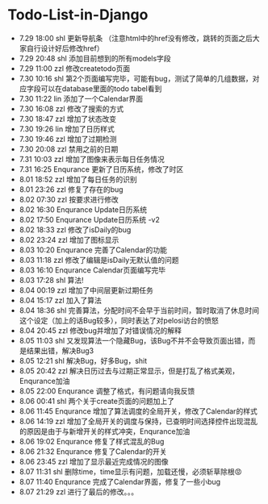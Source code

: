 # Todo-List-in-Django

- 7.29 18:00 shl 更新导航条 （注意html中的href没有修改，跳转的页面之后大家自行设计好后修改href）
- 7.29 20:48 shl 添加目前想到的所有models字段
- 7.29 11:00 zzl 修改createtodo页面
- 7.30 10:16 shl 第2个页面编写完毕，可能有bug，测试了简单的几组数据，对应字段可以在database里面的todo tabel看到
- 7.30 11:22 lin 添加了一个Calendar界面
- 7.30 16:08 zzl 修改了搜索的方式
- 7.30 18:47 zzl 增加了状态改变
- 7.30 19:26 lin 增加了日历样式
- 7.30 19:46 zzl 增加了过期检测
- 7.30 20:08 zzl 禁用之前的日期
- 7.31 10:03 zzl 增加了图像来表示每日任务情况
- 7.31 16:25 Enqurance 更新了日历系统，修改了时区
- 8.01 18:52 zzl 增加了每日任务的识别
- 8.01 23:26 zzl 修复了存在的bug
- 8.02 07:30 zzl 按要求进行修改
- 8.02 16:30 Enqurance Update日历系统
- 8.02 17:50 Enqurance Update日历系统 -v2
- 8.02 18:33 zzl 修改了isDaily的bug
- 8.02 23:24 zzl 增加了图标显示
- 8.03 10:20 Enqurance 完善了Calendar的功能
- 8.03 11:18 zzl 修改了编辑是isDaily无默认值的问题
- 8.03 16:10 Enqurance Calendar页面编写完毕
- 8.03 17:28 shl 算法!
- 8.04 00:19 zzl 增加了中间层更新过期任务
- 8.04 15:17 zzl 加入了算法
- 8.04 18:36 shl 完善算法，分配时间不会早于当前时间，暂时取消了休息时间这个设定（加上的话Bug较多），同时表达了对pelosi访台的愤怒
- 8.04 20:45 zzl 修改bug并增加了对错误情况的解释 
- 8.05 11:03 shl 又发现算法一个隐藏Bug，该Bug不并不会导致页面出错，而是结果出错，解决Bug3
- 8.05 12:21 shl 解决Bug，好多Bug，shit
- 8.05 20:42 zzl 解决日历过去与过期正常显示，但是打乱了格式美观，Enqurance加油
- 8.05 22:00 Enqurance 调整了格式，有问题请向我反馈
- 8.06 00:41 shl 两个关于create页面的问题加上了
- 8.06 11:45 Enqurance 增加了算法调度的全局开关，修改了Calendar的样式
- 8.06 14:19 zzl 增加了全局开关的调度与保持，已查明时间选择控件出现混乱的原因是由于与新增开关的样式冲突，Enqurance加油
- 8.06 19:02 Enqurance 修复了样式混乱的Bug
- 8.06 21:32 Enqurance 修复了Calendar的开关
- 8.06 23:45 zzl 增加了显示最近完成情况的图像
- 8.07 11:31 shl 删除time，time显示有问题，加载还慢，必须斩草除根😡
- 8.07 11:40 Enqurance 完成了Calendar界面，修复了一些小bug
- 8.07 21:29 zzl 进行了最后的修改。。。